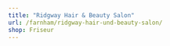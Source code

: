 ```yaml
---
title: "Ridgway Hair & Beauty Salon"
url: /farnham/ridgway-hair-und-beauty-salon/
shop: Friseur
---
```

